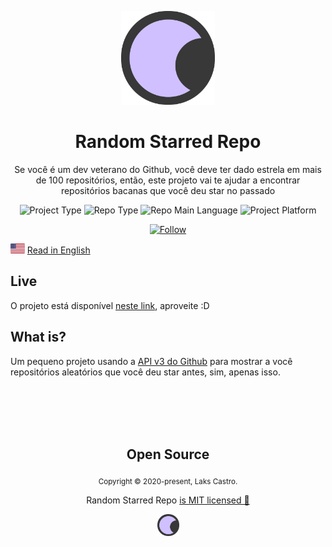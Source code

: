 <p align="center">
  <img src="./public/favicon.png" width="150">
  <h1 align="center">Random Starred Repo</h1>
  <p align="center">Se você é um dev veterano do Github, você deve ter dado estrela em mais de 100 repositórios, então, este projeto vai te ajudar a encontrar repositórios bacanas que você deu star no passado</p>
  <p align="center">
    <img src="https://img.shields.io/badge/type-project-success" alt="Project Type" />
    <img src="https://img.shields.io/badge/bundler-parcel-orange" alt="Repo Type" />
    <img src="https://img.shields.io/badge/language-typescript-blue" alt="Repo Main Language" />
    <img src="https://img.shields.io/badge/platform-web-orange" alt="Project Platform" />
  </p>
  <p align="center">
    <a href="https://www.linkedin.com/in/laks-castro-9ab09a18b/" target="_blank">
      <img src="https://img.shields.io/twitter/url?label=Connect%20%40LaksCastro&logo=linkedin&url=https%3A%2F%2Fwww.twitter.com%2Flakscastro%2F" alt="Follow" />
    </a>
  </p>
</p>


<p>
  <img src="./src/assets/en.png" alt="English" height="16">
  <a href="https://github.com/LaksCastro/random-starred-repo/">Read in English</a>
</p>

## Live
O projeto está disponível [neste link](https://lakscastro.github.io/random-starred-repo/), aproveite :D

## What is?
Um pequeno projeto usando a [API v3 do Github](https://developer.github.com/v3/) para mostrar a você repositórios aleatórios que você deu star antes, sim, apenas isso.

<br>
<br>
<br>
<br>

<h2 align="center">
  Open Source
</h2>
<p align="center">
  <sub>Copyright © 2020-present, Laks Castro.</sub>
</p>
<p align="center">Random Starred Repo <a href="https://github.com/LaksCastro/endless-gradients/blob/master/LICENSE.md">is MIT licensed 💖</a></p>
<p align="center">
  <img src="./public/favicon.png" width="35" />
</p>
